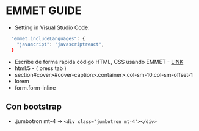# EMMET GUIDE

* Setting in Visual Studio Code: 

```bash
  "emmet.includeLanguages": {
    "javascript": "javascriptreact",
  }
```

* Escribe de forma rápida código HTML, CSS usando EMMET - [LINK](https://medium.com/@Gerson.Perez/escribe-de-forma-r%C3%A1pida-c%C3%B3digo-html-css-usando-emmet-528d9260038b)
* html:5 - ( press tab )
* section#cover>#cover-caption>.container>.col-sm-10.col-sm-offset-1
* lorem
* form.form-inline


## Con bootstrap

* .jumbotron mt-4 -> `<div class="jumbotron mt-4"></div>`
